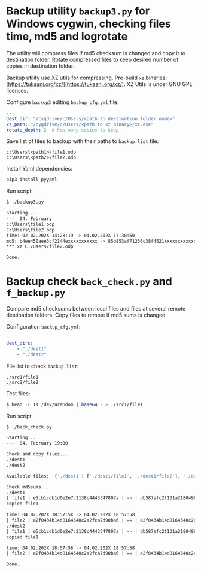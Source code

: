 # Backup utility `backup3.py` for Windows cygwin, checking files time, md5 and logrotate

The utility will compress files if md5 checksum is changed and copy it to destination folder. 
Rotate compressed files to keep desired number of copies in destination folder.

Backup utility use XZ utils for compressing. Pre-build `xz` binaries:
[https://tukaani.org/xz/](https://tukaani.org/xz/).
XZ Utils is under GNU GPL licenses.

Configure `backup3` editing `backup_cfg.yml` file:

```yaml
---
dest_dir: "/cygdrive/c/Users/<path to destination folder name>"
xz_path: "/cygdrive/c/Users/<path to xz binary>/xz.exe"
rotate_depth: 2  # how many copies to keep
```

Save list of files to backup with their paths to `backup.list` file:
```
c:\Users\<path1>\file1.odp
c:\Users\<path2>\file2.odp
```

Install Yaml dependencies:
```bash
pip3 install pyyaml
```

Run script:
```bash
$ ./backup3.py

Starting...
---  04. February
c:\Users\file1.odp
C:\Users\file2.odp
time: 02.02.202X 14:28:19 -> 04.02.202X 17:30:50
md5: b4ee450aee3cf2144exxxxxxxxxxx -> 85b853af71236c38f4521xxxxxxxxxxxxx
*** xz C:/Users/file2.odp

Done.
```

# Backup check `back_check.py` and `f_backup.py`

Compare md5 checksums between local files and files at several remote destination folders. Copy files to remote if md5 sums is changed.

Configuration `backup_cfg.yml`:
```yaml
---
dest_dirs:
    - "./dest1"
    - "./dest2"
```

File list to check `backup.list`:
```
./src1/file1
./src2/file2
```

Test files:
```bash
$ head -c 1K /dev/urandom | base64 - > ./src1/file1
```

Run script:
```bash
$ ./back_check.py

Starting...
---  04. February 19:00

Check and copy files...
./dest1
./dest2

Available files:  {'./dest1': ['./dest1/file1', './dest1/file2'], './dest2': ['./dest2/file1', './dest2/file2']}

Check md5sums...
./dest1
| file1 | e5cb1cdb1d0e2e7c2138c4443347807a | -> | db587afc2f131a21804961125fae3aa8 |
copied file1

time: 04.02.202X 18:57:5X -> 04.02.202X 18:57:58
| file2 | a2f0434b14d8164340c2a2fca7d90ba6 | == | a2f0434b14d8164340c2a2fca7d90ba6 |
./dest2
| file1 | e5cb1cdb1d0e2e7c2138c4443347807a | -> | db587afc2f131a21804961125fae3aa8 |
copied file1

time: 04.02.202X 18:57:58 -> 04.02.202X 18:57:58
| file2 | a2f0434b14d8164340c2a2fca7d90ba6 | == | a2f0434b14d8164340c2a2fca7d90ba6 |

Done.
```
